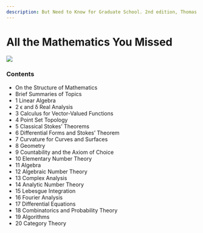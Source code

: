 ```yaml
---
description: But Need to Know for Graduate School. 2nd edition, Thomas A. Garrity
---
```


# All the Mathematics You Missed

![](../.gitbook/assets/41qQ8QHroVS.\_SX348\_BO1,204,203,200\_.jpg)

### Contents

* On the Structure of Mathematics
* Brief Summaries of Topics&#x20;
* 1 Linear Algebra&#x20;
* 2 ϵ and δ Real Analysis&#x20;
* 3 Calculus for Vector-Valued Functions&#x20;
* 4 Point Set Topology&#x20;
* 5 Classical Stokes’ Theorems&#x20;
* 6 Differential Forms and Stokes’ Theorem&#x20;
* 7 Curvature for Curves and Surfaces&#x20;
* 8 Geometry&#x20;
* 9 Countability and the Axiom of Choice&#x20;
* 10 Elementary Number Theory&#x20;
* 11 Algebra&#x20;
* 12 Algebraic Number Theory&#x20;
* 13 Complex Analysis&#x20;
* 14 Analytic Number Theory&#x20;
* 15 Lebesgue Integration&#x20;
* 16 Fourier Analysis&#x20;
* 17 Differential Equations&#x20;
* 18 Combinatorics and Probability Theory&#x20;
* 19 Algorithms&#x20;
* 20 Category Theory
